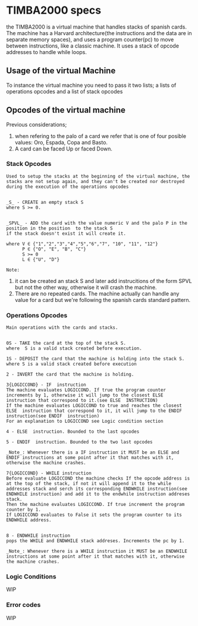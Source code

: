 # TIMBA2000 specs

the TIMBA2000 is a virtual machine that handles stacks of spanish cards.
The machine has a Harvard architecture(the instructions and the data are in separate memory spaces), and uses a program counter(pc) to move between instructions, like a classic machine. It uses a stack of opcode addresses to handle while loops.

## Usage of the virtual Machine

To instance the virtual machine you need to pass it two lists; a lists of operations opcodes and a list of stack opcodes

## Opcodes of the virtual machine

Previous considerations; 
1. when refering to the palo of a card we refer that is one of four posible values: Oro, Espada, Copa and Basto.
2. A card can be faced Up or faced Down.

### Stack Opcodes
    Used to setup the stacks at the beginning of the virtual machine, the stacks are not setup again, and they can't be created nor destroyed during the execution of the operations opcodes


    _S_ - CREATE an empty stack S
    where S >= 0.


    _SPVL_ - ADD the card with the value numeric V and the palo P in the position in the position  to the stack S
    if the stack doesn't exist it will create it.

    where V ∈ {"1","2","3","4","5","6","7", "10", "11", "12"}
          P ∈ {"O", "E", "B", "C"}
          S >= 0
          L ∈ {"U", "D"}
    
    Note: 
   1. it can be created an stack S and later add instrucitions of the form SPVL but not the other way, otherwise it will crash the machine.
   2. There are no repeated cards. The machine actually can handle any value for a card but we're following the spanish cards standard pattern.

### Operations Opcodes
    Main operations with the cards and stacks.


    0S - TAKE the card at the top of the stack S.
    where  S is a valid stack created before execution.

    1S - DEPOSIT the card that the machine is holding into the stack S.
    where S is a valid stack created before execution

    2 - INVERT the card that the machine is holding.

    3{LOGICCOND} - IF  instruction
    The machine evaluates LOGICCOND. If true the program counter increments by 1, otherwise it will jump to the closest ELSE  instruction that correspond to it.(see ELSE  INSTRUCTION)
    If the machine evaluates LOGICCOND to true and reaches the closest ELSE  instruction that correspond to it, it will jump to the ENDIF  instruction(see ENDIF  instruction)
    For an explanation to LOGICCOND see Logic condition section

    4 - ELSE  instruction. Bounded to the last opcodes

    5 - ENDIF  instruction. Bounded to the two last opcodes

    _Note_: Whenever there is a IF instruction it MUST be an ELSE and ENDIF instructions at some point after it that matches with it, otherwise the machine crashes.

    7{LOGICCOND} - WHILE instruction
    Before evaluate LOGICCOND the machine checks If the opcode address is at the top of the stack, if not it will append it to the while addresses stack and serch its corresponding ENDWHILE instruction(see ENDWHILE instruction) and add it to the endwhile instruction addreses stack.
    Then the machine evaluates LOGICCOND. If true increment the program counter by 1.
    If LOGICCOND evaluates to False it sets the program counter to its ENDWHILE address.  


    8 - ENDWHILE instruction
    pops the WHILE and ENDWHILE stack addreses. Increments the pc by 1.

    _Note_: Whenever there is a WHILE instruction it MUST be an ENDWHILE instructions at some point after it that matches with it, otherwise the machine crashes.

### Logic Conditions
WIP

### Error codes
WIP